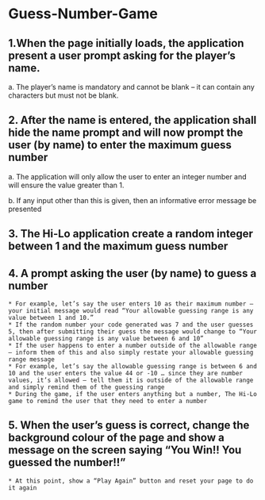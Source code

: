 # Guess-Number-Game
## 1.When the page initially loads, the application present a user prompt asking for the player’s name. 
  a. The player’s name is mandatory and cannot be blank – it can contain any characters but must not be blank.
## 2. After the name is entered, the application shall hide the name prompt and will now prompt the user (by name) to enter the maximum guess number
  a. The application will only allow the user to enter an integer number and will ensure the value greater than 1.
  
  b. If any input other than this is given, then an informative error message be presented
## 3. The Hi-Lo application create a random integer between 1 and the maximum guess number
## 4. A prompt asking the user (by name) to guess a number  
    * For example, let’s say the user enters 10 as their maximum number – your initial message would read “Your allowable guessing range is any value between 1 and 10.”
    * If the random number your code generated was 7 and the user guesses 5, then after submitting their guess the message would change to “Your allowable guessing range is any value between 6 and 10”
    * If the user happens to enter a number outside of the allowable range – inform them of this and also simply restate your allowable guessing range message  
    * For example, let’s say the allowable guessing range is between 6 and 10 and the user enters the value 44 or -10 … since they are number values, it’s allowed – tell them it is outside of the allowable range and simply remind them of the guessing range
    * During the game, if the user enters anything but a number, The Hi-Lo game to remind the user that they need to enter a number 
## 5. When the user’s guess is correct, change the background colour of the page and show a message on the screen saying “You Win!! You guessed the number!!”  
    * At this point, show a “Play Again” button and reset your page to do it again
